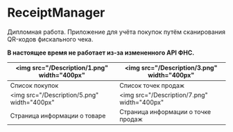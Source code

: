 
# ReceiptManager

Дипломная работа. Приложение для учёта покупок путём сканирования QR-кодов фискального чека. 

**В настоящее время не работает из-за измененного API ФНС.** 

| <img src="/Description/1.png" width="400px"</img> | <img src="/Description/3.png" width="400px"</img> |
|---------------------------------------------------|---------------------------------------------------|
|                   Список покупок                  |                Список точек продаж                |
| <img src="/Description/5.png" width="400px"</img> | <img src="/Description/7.png" width="400px"</img> |
| Страница информации о товаре                      | Страница информации о точке продаж                |
